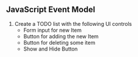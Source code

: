 ## JavaScript Event Model

1. Create a TODO list with the following UI controls
    * Form input for new Item
    * Button for adding the new Item
    * Button for deleting some item
    * Show and Hide Button
